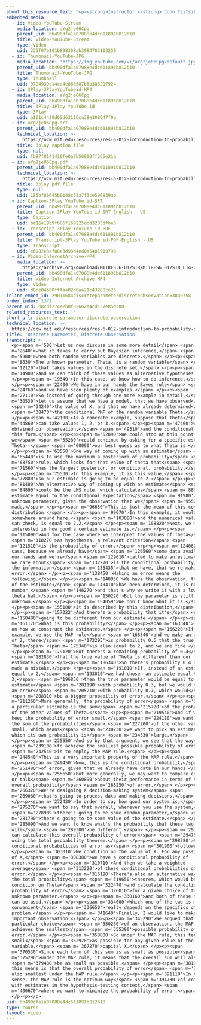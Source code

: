 ```yaml
---
about_this_resource_text: '<p><strong>Instructor:</strong> John Tsitsiklis</p>'
embedded_media:
  - id: Video-YouTube-Stream
    media_location: aYg2je06Cpg
    parent_uid: bb490dfa1a07088e4dc611891b812b10
    title: Video-YouTube-Stream
    type: Video
    uid: 235f07e101b898308ab3984785103250
  - id: Thumbnail-YouTube-JPG
    media_location: 'https://img.youtube.com/vi/aYg2je06Cpg/default.jpg'
    parent_uid: bb490dfa1a07088e4dc611891b812b10
    title: Thumbnail-YouTube-JPG
    type: Thumbnail
    uid: 9794939d14cd4e866587b5b303297924
  - id: 3Play-3PlayYouTubeid-MP4
    media_location: aYg2je06Cpg
    parent_uid: bb490dfa1a07088e4dc611891b812b10
    title: 3Play-3Play YouTube id
    type: 3Play
    uid: a101c4420d65d63116ca38e308047f9a
  - id: aYg2je06Cpg.srt
    parent_uid: bb490dfa1a07088e4dc611891b812b10
    technical_location: >-
      https://ocw.mit.edu/resources/res-6-012-introduction-to-probability-spring-2018/part-ii-inference-limit-theorems/discrete-parameter-discrete-observation/aYg2je06Cpg.srt
    title: 3play caption file
    type: null
    uid: fb87f8141419fe0a7b56900ff265e21a
  - id: aYg2je06Cpg.pdf
    parent_uid: bb490dfa1a07088e4dc611891b812b10
    technical_location: >-
      https://ocw.mit.edu/resources/res-6-012-introduction-to-probability-spring-2018/part-ii-inference-limit-theorems/discrete-parameter-discrete-observation/aYg2je06Cpg.pdf
    title: 3play pdf file
    type: null
    uid: 185bf86645b0148c53a7f3ce596839ab
  - id: Caption-3Play YouTube id-SRT
    parent_uid: bb490dfa1a07088e4dc611891b812b10
    title: Caption-3Play YouTube id-SRT-English - US
    type: Caption
    uid: ba16a19b9fb86f169225dcd3235dfbe5
  - id: Transcript-3Play YouTube id-PDF
    parent_uid: bb490dfa1a07088e4dc611891b812b10
    title: Transcript-3Play YouTube id-PDF-English - US
    type: Transcript
    uid: e6982e3af88e3d93d4ed0a5401919793
  - id: Video-InternetArchive-MP4
    media_location: >-
      https://archive.org/download/MITRES.6-012S18/MITRES6_012S18_L14-05_300k.mp4
    parent_uid: bb490dfa1a07088e4dc611891b812b10
    title: Video-Internet Archive-MP4
    type: Video
    uid: d8be04500fffaa82d0aa21c43280ce25
inline_embed_id: 29011684discreteparameterdiscreteobservation53830758
order_index: 1372
parent_uid: b8cdf274e2b0f82662e4cd137e85d308
related_resources_text: ''
short_url: discrete-parameter-discrete-observation
technical_location: >-
  https://ocw.mit.edu/resources/res-6-012-introduction-to-probability-spring-2018/part-ii-inference-limit-theorems/discrete-parameter-discrete-observation
title: 'Discrete Parameter, Discrete Observation'
transcript: >-
  <p><span m='580'>Let us now discuss in some more detail</span> <span
  m='2640'>what it takes to carry out Bayesian inference,</span> <span
  m='5900'>when both random variables are discrete.</span> </p><p><span
  m='8630'>The unknown parameter, Theta, is a random variable</span> <span
  m='12120'>that takes values in the discrete set.</span> </p><p><span
  m='14980'>And we can think of these values as alternative hypotheses.</span>
  </p><p><span m='19340'>In this case, we know how to do inference.</span>
  </p><p><span m='22400'>We have in our hands the Bayes rule</span> <span
  m='24760'>and we have seen plenty of examples.</span> </p><p><span
  m='27110'>So instead of going through one more example in detail,</span> <span
  m='30530'>let us assume that we have a model, that we have observed</span>
  <span m='34240'>the value of X, and that we have already determined</span>
  <span m='38470'>the conditional PMF of the random variable Theta.</span>
  </p><p><span m='42100'>As a concrete example, suppose that Theta</span> <span
  m='44860'>can take values 1, 2, or 3.</span> </p><p><span m='47460'>We have
  obtained our observation,</span> <span m='49310'>and the conditional PMF takes
  this form.</span> </p><p><span m='52890'>We could stop at this point or
  we</span> <span m='55280'>could continue by asking for a specific estimate of
  Theta--</span> <span m='60090'>our best guess as to what Theta is.</span>
  </p><p><span m='63550'>One way of coming up with an estimate</span> <span
  m='65440'>is to use the maximum a posteriori of probability</span> <span
  m='68750'>rule, which looks for that value of theta that</span> <span
  m='71560'>has the largest posterior, or conditional, probability.</span>
  </p><p><span m='75530'>In this example, it is this value,</span> <span
  m='77880'>so our estimate is going to be equal to 2.</span> </p><p><span
  m='81480'>An alternative way of coming up with an estimate</span> <span
  m='84890'>could be the LMS rule, which calculates</span> <span m='88340'>an
  estimate equal to the conditional expectation</span> <span m='91980'>of the
  unknown parameter, given the observation that we</span> <span m='95520'>have
  made.</span> </p><p><span m='96650'>This is just the mean of this conditional
  distribution.</span> </p><p><span m='99670'>In this example, it would fall
  somewhere around here,</span> <span m='103080'>and the numerical value, as you
  can check, is equal to 2.2.</span> </p><p><span m='108820'>Next, we may be
  interested in how good a certain estimate is.</span> </p><p><span
  m='115090'>And for the case where we interpret the values of Theta</span>
  <span m='118270'>as hypotheses, a relevant criterion</span> <span
  m='121510'>is the probability of error.</span> </p><p><span m='124080'>In this
  case, because we already have</span> <span m='126560'>some data available in
  our hands and we're</span> <span m='129610'>called to make an estimate, what
  we care about</span> <span m='132270'>is the conditional probability, given
  the information</span> <span m='135435'>that we have, that we're making an
  error.</span> </p><p><span m='138450'>Making an error means the
  following.</span> </p><p><span m='140950'>We have the observation, the value
  of the estimate</span> <span m='143410'>has been determined, it is now a
  number,</span> <span m='146270'>and that's why we write it with a lowercase
  theta hat.</span> </p><p><span m='150220'>But the parameter is still
  unknown.</span> </p><p><span m='154059'>We don't know what it is.</span>
  </p><p><span m='155100'>It is described by this distribution.</span>
  </p><p><span m='157022'>And there's a probability that it's</span> <span
  m='158480'>going to be different from our estimate.</span> </p><p><span
  m='161170'>What is this probability?</span> </p><p><span m='163340'>It depends
  on how we construct the estimates.</span> </p><p><span m='166220'>If in this
  example, we use the MAP rule</span> <span m='168540'>and we make an estimate
  of 2, there</span> <span m='172295'>is probability 0.6 that the true value of
  Theta</span> <span m='175340'>is also equal to 2, and we are fine.</span>
  </p><p><span m='179120'>But there's a remaining probability of 0.4</span>
  <span m='182830'>that the true value of Theta is different than our
  estimate.</span> </p><p><span m='186340'>So there's probability 0.4 of having
  made a mistake.</span> </p><p><span m='191010'>If, instead of an estimate
  equal to 2,</span> <span m='193010'>we had chosen an estimate equal to
  3,</span> <span m='196850'>then the true parameter would be equal to our
  estimate</span> <span m='201190'>with probability 0.3, but we would have made
  an error</span> <span m='205210'>with probability 0.7, which would</span>
  <span m='208310'>be a bigger probability of error.</span> </p><p><span
  m='211260'>More generally, the probability of error</span> <span m='213620'>of
  a particular estimate is the sum</span> <span m='215720'>of the probabilities
  of the other values of Theta.</span> </p><p><span m='219540'>And if we want to
  keep the probability of error small,</span> <span m='224180'>we want to keep
  the sum of the probabilities</span> <span m='227200'>of the other values
  small, which means</span> <span m='230230'>we want to pick an estimate for
  which its own probability is</span> <span m='234530'>large.</span>
  </p><p><span m='235550'>And so by that argument, we see that the way</span>
  <span m='239100'>to achieve the smallest possible probability of error</span>
  <span m='242540'>is to employ the MAP rule.</span> </p><p><span
  m='244540'>This is a very important property of the MAP rule.</span>
  </p><p><span m='249450'>Now, this is the conditional probability</span> <span
  m='251480'>of error, given that we already have data in our hands.</span>
  </p><p><span m='255650'>But more generally, we may want to compare estimators
  or talk</span> <span m='260890'>about their performance in terms of their
  overall probability</span> <span m='265250'>of error.</span> </p><p><span
  m='266320'>We're designing a decision-making system</span> <span
  m='269080'>that's going to process data and making decisions.</span>
  </p><p><span m='272430'>In order to say how good our system is,</span> <span
  m='275270'>we want to say that overall, whenever you use the system,</span>
  <span m='278909'>there's going to be some random parameter,</span> <span
  m='281790'>there's going to be some value of the estimate.</span> </p><p><span
  m='285090'>And we want to know what's the probability that these two
  will</span> <span m='289300'>be different.</span> </p><p><span m='291340'>We
  can calculate this overall probability of error</span> <span m='294750'>by
  using the total probability theorem.</span> </p><p><span m='298780'>And the
  conditional probabilities of error as</span> <span m='301900'>follows.</span>
  </p><p><span m='303010'>We condition on the value of X. For any possible value
  of X,</span> <span m='308380'>we have a conditional probability of
  error.</span> </p><p><span m='310710'>And then we take a weighted
  average</span> <span m='313220'>of these conditional probabilities of
  error.</span> </p><p><span m='316190'>There's also an alternative way of using
  the total probability</span> <span m='319650'>theorem, which would be to first
  condition on Theta</span> <span m='322470'>and calculate the conditional
  probability of error</span> <span m='326010'>for a given choice of this
  unknown parameter.</span> </p><p><span m='330160'>And both of these formulas
  can be used.</span> </p><p><span m='334000'>Which one of the two is more
  convenient</span> <span m='336650'>really depends on the specifics of the
  problem.</span> </p><p><span m='341640'>Finally, I would like to make an
  important observation.</span> </p><p><span m='345290'>We argued that for any
  particular choice</span> <span m='350260'>of an observation, the MAP rule
  achieves the smallest</span> <span m='355390'>possible probability of
  error.</span> </p><p><span m='358800'>So under the MAP rule, this term is as
  small</span> <span m='362920'>as possible for any given value of the random
  variable,</span> <span m='367270'>capital X.</span> </p><p><span
  m='370530'>Since each term of this sum is as small as possible</span> <span
  m='375290'>under the MAP rule, it means that the overall sum will also</span>
  <span m='379480'>be as small as possible.</span> </p><p><span m='381950'>And
  this means is that the overall probability of error</span> <span m='387750'>is
  also smallest under the MAP rule.</span> </p><p><span m='391110'>In this
  sense, the MAP rule is the optimum way</span> <span m='394730'>of coming up
  with estimates in the hypothesis-testing context,</span> <span
  m='400670'>where we want to minimize the probability of error.</span>
  </p><p></p>
uid: bb490dfa1a07088e4dc611891b812b10
type: course
layout: video
---
```

